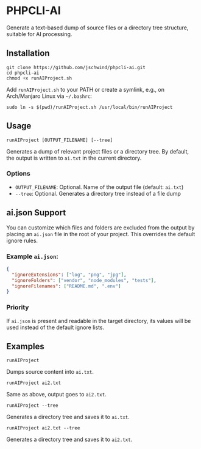 # PHPCLI-AI

Generate a text-based dump of source files or a directory tree structure, suitable for AI processing.

## Installation

```shell
git clone https://github.com/jschwind/phpcli-ai.git
cd phpcli-ai
chmod +x runAIProject.sh
````

Add `runAIProject.sh` to your PATH or create a symlink, e.g., on Arch/Manjaro Linux via `~/.bashrc`:

```shell
sudo ln -s $(pwd)/runAIProject.sh /usr/local/bin/runAIProject
```

## Usage

```shell
runAIProject [OUTPUT_FILENAME] [--tree]
```

Generates a dump of relevant project files or a directory tree. By default, the output is written to `ai.txt` in the current directory.

### Options

* `OUTPUT_FILENAME`: Optional. Name of the output file (default: `ai.txt`)
* `--tree`: Optional. Generates a directory tree instead of a file dump

## ai.json Support

You can customize which files and folders are excluded from the output by placing an `ai.json` file in the root of your project. This overrides the default ignore rules.

### Example `ai.json`:

```json
{
  "ignoreExtensions": ["log", "png", "jpg"],
  "ignoreFolders": ["vendor", "node_modules", "tests"],
  "ignoreFilenames": ["README.md", ".env"]
}
```

### Priority

If `ai.json` is present and readable in the target directory, its values will be used instead of the default ignore lists.

## Examples

```shell
runAIProject
```

Dumps source content into `ai.txt`.

```shell
runAIProject ai2.txt
```

Same as above, output goes to `ai2.txt`.

```shell
runAIProject --tree
```

Generates a directory tree and saves it to `ai.txt`.

```shell
runAIProject ai2.txt --tree
```

Generates a directory tree and saves it to `ai2.txt`.

```